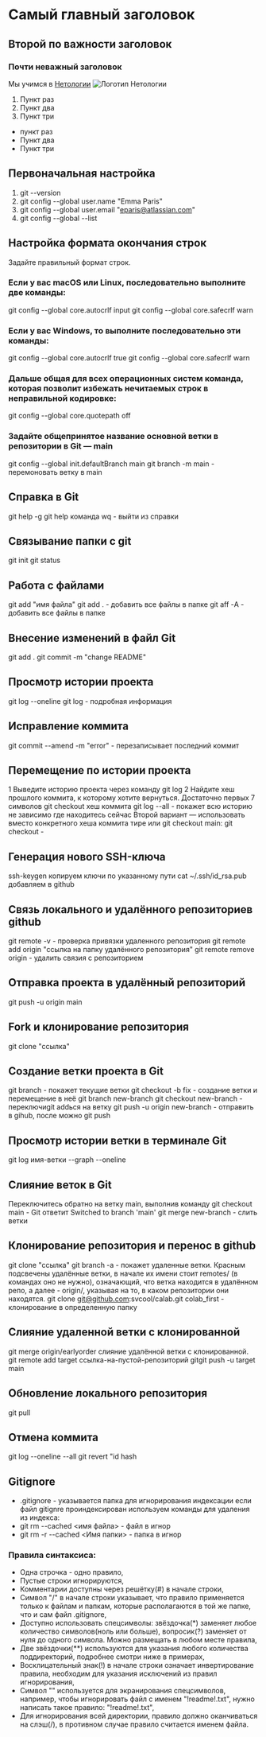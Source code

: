 # Самый главный заголовок
## Второй по важности заголовок
### Почти неважный заголовок
Мы учимся в [Нетологии](https://netology.ru)
![Логотип Нетологии](https://netology.ru/dist/public/images/logo-color-text_6748e2.svg)
1. Пункт раз
2. Пункт два
3. Пункт три
- пункт раз
- Пункт два
- Пункт три

## Первоначальная настройка
1. git --version
2. git config --global user.name "Emma Paris"
3. git config --global user.email "eparis@atlassian.com"
4. git config --global --list
## Настройка формата окончания строк
Задайте правильный формат строк.
### Если у вас macOS или Linux, последовательно выполните две команды:
git config --global core.autocrlf input
git config --global core.safecrlf warn
### Если у вас Windows, то выполните последовательно эти команды:
git config --global core.autocrlf true
git config --global core.safecrlf warn
### Дальше общая для всех операционных систем команда, которая позволит избежать нечитаемых строк в неправильной кодировке:
git config --global core.quotepath off
### Задайте общепринятое название основной ветки в репозитории в Git — main
git config --global init.defaultBranch main
git branch -m main - перемоновать ветку в main
## Справка в Git
git help -g
git help команда
wq - выйти из справки
## Связывание папки с git
git init
git status
## Работа с файлами
git add "имя файла"
git add . - добавить все файлы в папке
git aff -А - добавить все файлы в папке
## Внесение изменений в файл Git
git add .
git commit -m "change README"
## Просмотр истории проекта
git log --oneline
git log -  подробная информация
## Исправление коммита
git commit --amend -m "error" - перезаписывает последний коммит
## Перемещение по истории проекта
1 Выведите историю проекта через команду git log
2 Найдите хеш прошлого коммита, к которому хотите вернуться. Достаточно первых 7 символов
git checkout хеш коммита
git log --all  - покажет всю историю не зависимо где находитесь сейчас
Второй вариант — использовать вместо конкретного хеша коммита тире или git checkout main:
git checkout -
## Генерация нового SSH-ключа
ssh-keygen
копируем ключи по указанному пути
cat ~/.ssh/id_rsa.pub
добавляем в github
## Связь локального и удалённого репозиториев github
git remote -v - проверка привязки удаленного репозитория
git remote add origin "ссылка на папку удалённого репозитория"
git remote remove origin - удалить связия с репозиторием
## Отправка проекта в удалённый репозиторий
git push -u origin main 
## Fork и клонирование репозитория
git clone "ссылка"
## Создание ветки проекта в Git
git branch - покажет текущие ветки
git checkout -b fix -  создание ветки и перемещение в неё
git branch new-branch
git checkout new-branch - переключиgit addься на ветку
git push -u origin new-branch - отправить в gihub, после можно git push
## Просмотр истории ветки в терминале Git
git log имя-ветки --graph --oneline
## Слияние веток в Git
Переключитесь обратно на ветку main, выполнив команду 
git checkout main - Git ответит Switched to branch 'main'
git merge new-branch -  слить ветки
## Клонирование репозитория и перенос в github
git clone "ссылка"
git branch -a - покажет удаленные ветки. Красным подсвечены удалённые ветки, в начале их имени стоит remotes/ (в командах оно не нужно), означающий, что ветка находится в удалённом репо, а далее - origin/, указывая на то, в каком репозитории они находятся.
git clone git@github.com:svcool/calab.git colab_first -  клонирование в определенную папку
## Слияние удаленной ветки с клонированной
 git merge origin/earlyorder слияние удалённой ветки с клонированной.
 git remote add target ссылка-на-пустой-репозиторий
 gitgit push -u target main

## Обновление локального репозитория
git pull

## Отмена коммита
git log --oneline --all
git revert "id hash

## Gitignore
- .gitignore - указывается папка для игнорирования индексации
если файл gitignre проиндексирован используем команды для удаления из индекса:
- git rm --cached <имя файла> - файл в игнор
- git rm -r --cached <Имя папки> -  папка в игнор
### Правила синтаксиса:
- Одна строчка - одно правило,
- Пустые строки игнорируются,
- Комментарии доступны через решётку(#) в начале строки,
- Символ "/" в начале строки указывает, что правило применяется только к файлам и папкам, которые располагаются в той же папке, что и сам файл .gitignore,
- Доступно использовать спецсимволы: звёздочка(*) заменяет любое количество символов(ноль или больше), вопросик(?) заменяет от нуля до одного символа. Можно размещать в любом месте правила,
- Две звёздочки(**) используются для указания любого количества поддиректорий, подробнее смотри ниже в примерах,
- Восклицательный знак(!) в начале строки означает инвертирование правила, необходим для указания исключений из правил игнорирования,
- Символ "\" используется для экранирования спецсимволов, например, чтобы игнорировать файл с именем "!readme!.txt", нужно написать такое правило: "\!readme!.txt",
- Для игнорирования всей директории, правило должно оканчиваться на слэш(/), в противном случае правило считается именем файла.